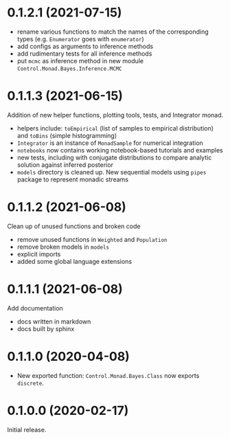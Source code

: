 
# 0.1.2.1 (2021-07-15)

- rename various functions to match the names of the corresponding types (e.g. `Enumerator` goes with `enumerator`)
- add configs as arguments to inference methods 
- add rudimentary tests for all inference methods
- put `mcmc` as inference method in new module `Control.Monad.Bayes.Inference.MCMC`

# 0.1.1.3 (2021-06-15)

Addition of new helper functions, plotting tools, tests, and Integrator monad.

- helpers include: `toEmpirical` (list of samples to empirical distribution) and `toBins` (simple histogramming)
- `Integrator` is an instance of `MonadSample` for numerical integration
- `notebooks` now contains working notebook-based tutorials and examples
- new tests, including with conjugate distributions to compare analytic solution against inferred posterior
- `models` directory is cleaned up. New sequential models using `pipes` package to represent monadic streams


# 0.1.1.2 (2021-06-08)

Clean up of unused functions and broken code

- remove unused functions in `Weighted` and `Population`
- remove broken models in `models`
- explicit imports
- added some global language extensions

# 0.1.1.1 (2021-06-08)

Add documentation

- docs written in markdown
- docs built by sphinx


# 0.1.1.0 (2020-04-08)

- New exported function: `Control.Monad.Bayes.Class` now exports `discrete`.

# 0.1.0.0 (2020-02-17)

Initial release.
